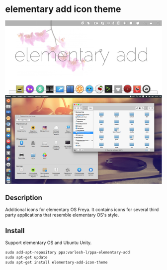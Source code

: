 # elementary add icon theme

![Screenshot icons](preview.png)
![Screenshot ubuntu](ubuntu.png)

## Description
Additional icons for elementary OS Freya. It contains icons for several third party applications that resemble elementary OS's style.

## Install
Support elementary OS and Ubuntu Unity.
```
sudo add-apt-repository ppa:varlesh-l/ppa-elementary-add
sudo apt-get update
sudo apt-get install elementary-add-icon-theme
```
